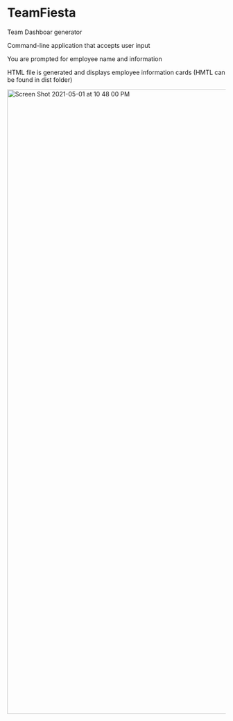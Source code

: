 # TeamFiesta
Team Dashboar generator

Command-line application that accepts user input

You are prompted for employee name and information

HTML file is generated and displays employee information cards (HMTL can be found in dist folder)

<img width="1440" alt="Screen Shot 2021-05-01 at 10 48 00 PM" src="https://user-images.githubusercontent.com/75192030/116803962-f75dbd80-aacf-11eb-81cd-c658bf7731dc.png">

